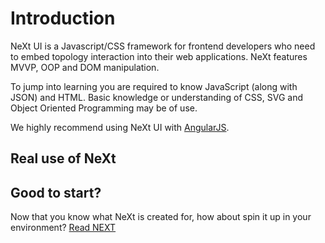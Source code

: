 # Introduction

NeXt UI is a Javascript/CSS framework for frontend developers who need to embed topology interaction into their web applications. NeXt features MVVP, OOP and DOM manipulation.

To jump into learning you are required to know JavaScript (along with JSON) and HTML. Basic knowledge or understanding of CSS, SVG and Object Oriented Programming may be of use. 

We highly recommend using NeXt UI with [AngularJS](http://angularjs.org).

## Real use of NeXt
[//]: # (todo: add screenshots)

## Good to start?
Now that you know what NeXt is created for, how about spin it up in your environment? [Read NEXT](./tutorial-001.md)